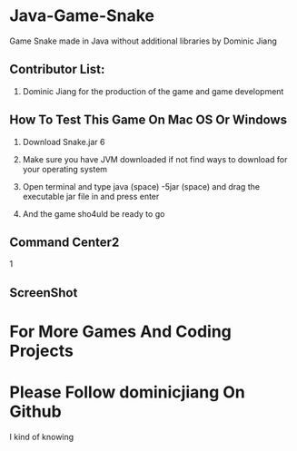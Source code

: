 # Java-Game-Snake

Game Snake made in Java without additional libraries by Dominic Jiang

## Contributor List:

1. Dominic Jiang for the production of the game and game development

## How To Test This Game On Mac OS Or Windows

1. Download Snake.jar 
6
2. Make sure you have JVM downloaded if not find ways to download for your operating system

3. Open terminal and type java (space) -5jar (space) and drag the executable jar file in and press enter 

4. And the game sho4uld be ready to go

## Command Center2
1
## ScreenShot

# For More Games And Coding Projects

# Please Follow dominicjiang On Github

I kind of knowing
